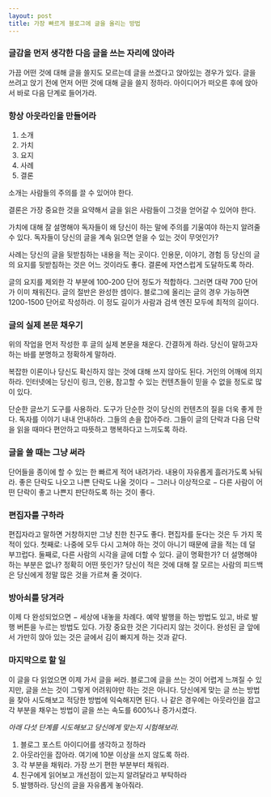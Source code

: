 ```yaml
--- 
layout: post
title: 가장 빠르게 블로그에 글을 올리는 방법
--- 
```


### 글감을 먼저 생각한 다음 글을 쓰는 자리에 앉아라

가끔 어떤 것에 대해 글을 쓸지도 모르는데 글을 쓰겠다고 앉아있는 경우가 있다. 글을 쓰려고 앉기 전에 먼저 어떤 것에 대해 글을 쓸지 정하라. 아이디어가 떠오른 후에 앉아서 바로 다음 단계로 들어가라.

### 항상 아웃라인을 만들어라

1. 소개
2. 가치
3. 요지
4. 사례
5. 결론

소개는 사람들의 주의를 끌 수 있어야 한다.

결론은 가장 중요한 것을 요약해서 글을 읽은 사람들이 그것을 얻어갈 수 있어야 한다.

가치에 대해 잘 설명해야 독자들이 왜 당신이 하는 말에 주의를 기울여야 하는지 알려줄 수 있다. 독자들이 당신의 글을 계속 읽으면 얻을 수 있는 것이 무엇인가?

사례는 당신의 글을 뒷받침하는 내용을 적는 곳이다. 인용문, 이야기, 경험 등 당신의 글의 요지를 뒷받침하는 것은 어느 것이라도 좋다. 결론에 자연스럽게 도달하도록 하라.

글의 요지를 제외한 각 부분에 100-200 단어 정도가 적합하다. 그러면 대략 700 단어가 이미 채워진다. 글의 절반은 완성한 셈이다. 블로그에 올리는 글의 경우 가능하면 1200-1500 단어로 작성하라. 이 정도 길이가 사람과 검색 엔진 모두에 최적의 길이다.

### 글의 실제 본문 채우기

위의 작업을 먼저 작성한 후 글의 실제 본문을 채운다. 간결하게 하라. 당신이 말하고자 하는 바를 분명하고 정확하게 말하라.

복잡한 이론이나 당신도 확신하지 않는 것에 대해 쓰지 않아도 된다. 거인의 어깨에 의지하라. 인터넷에는 당신이 링크, 인용, 참고할 수 있는 컨텐츠들이 믿을 수 없을 정도로 많이 있다.

단순한 글쓰기 도구를 사용하라. 도구가 단순한 것이 당신의 컨텐츠의 질을 더욱 좋게 한다. 독자를 이야기 내내 안내하라. 그들의 손을 잡아주라. 그들이 글의 단락과 다음 단락을 읽을 때마다 편안하고 따뜻하고 행복하다고 느끼도록 하라.

### 글을 쓸 때는 그냥 써라

단어들을 종이에 할 수 있는 한 빠르게 적어 내려가라. 내용이 자유롭게 흘러가도록 놔둬라. 좋은 단락도 나오고 나쁜 단락도 나올 것이다 − 그러나 이상적으로 − 다른 사람이 어떤 단락이 좋고 나쁜지 판단하도록 하는 것이 좋다.

### 편집자를 구하라

편집자라고 말하면 거창하지만 그냥 친한 친구도 좋다. 편집자를 둔다는 것은 두 가지 목적이 있다. 첫째로: 나중에 모두 다시 고쳐야 하는 것이 아니기 때문에 글을 적는 데 덜 부끄럽다. 둘째로, 다른 사람의 시각을 글에 더할 수 있다. 글이 명확한가? 더 설명해야 하는 부분은 없나? 정확히 어떤 뜻인가? 당신이 적은 것에 대해 잘 모르는 사람의 피드백은 당신에게 정말 많은 것을 가르쳐 줄 것이다.

### 방아쇠를 당겨라

이제 다 완성되었으면 − 세상에 내놓을 차례다. 예약 발행을 하는 방법도 있고, 바로 발행 버튼을 누르는 방법도 있다. 가장 중요한 것은 기다리지 않는 것이다. 완성된 글 앞에서 가만히 앉아 있는 것은 글에서 김이 빠지게 하는 것과 같다.

### 마지막으로 할 일

이 글을 다 읽었으면 이제 가서 글을 써라. 블로그에 글을 쓰는 것이 어렵게 느껴질 수 있지만, 글을 쓰는 것이 그렇게 어려워야만 하는 것은 아니다. 당신에게 맞는 글 쓰는 방법을 찾아 시도해보고 적당한 방법에 익숙해지면 된다. 나 같은 경우에는 아웃라인을 잡고 각 부분을 채우는 방법이 글을 쓰는 속도를 600%나 증가시켰다.

*아래 다섯 단계를 시도해보고 당신에게 맞는지 시험해보라.*

1. 블로그 포스트 아이디어를 생각하고 정하라
2. 아웃라인을 잡아라. 여기에 10분 이상을 쓰지 않도록 하라.
3. 각 부분을 채워라. 가장 쓰기 편한 부분부터 채워라.
4. 친구에게 읽어보고 개선점이 있는지 알려달라고 부탁하라
5. 발행하라. 당신의 글을 자유롭게 놓아줘라.